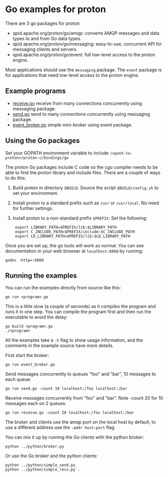 # Go examples for proton

There are 3 go packages for proton:

- qpid.apache.org/proton/go/amqp: converts AMQP messages and data types to and from Go data types.
- qpid.apache.org/proton/go/messaging: easy-to-use, concurrent API for messaging clients and servers.
- qpid.apache.org/proton/go/event: full low-level access to the proton engine.

Most applications should use the `messaging` package. The `event` package is for
applications that need low-level access to the proton engine.

## Example programs

- [receive.go](receive.go) receive from many connections concurrently using messaging package.
- [send.go](send.go) send to many connections concurrently using messaging package.
- [event_broker.go](event_broker.go) simple mini-broker using event package.

## Using the Go packages

Set your GOPATH environment variable to include `/<path-to-proton>/proton-c/bindings/go`

The proton Go packages include C code so the cgo compiler needs to be able to
find the proton library and include files.  There are a couple of ways to do this:

1. Build proton in directory `$BUILD`. Source the script `$BUILD/config.sh` to set your environment.

2. Install proton to a standard prefix such as `/usr` or `/usr/local`. No need for further settings.

3. Install proton to a non-standard prefix `$PREFIX`. Set the following:

        export LIBRARY_PATH=$PREFIX/lib:$LIBRARY_PATH
        export C_INCLUDE_PATH=$PREFIX/include:$C_INCLUDE_PATH
        export LD_LIBRARY_PATH=$PREFIX/lib:$LD_LIBRARY_PATH

Once you are set up, the go tools will work as normal. You can see documentation
in your web browser at `localhost:6060` by running:

    godoc -http=:6060

## Running the examples

You can run the examples directly from source like this:

    go run <program>.go

This is a little slow (a couple of seconds) as it compiles the program and runs it in one step.
You can compile the program first and then run the executable to avoid the delay:

    go build <program>.go
    ./<program>

All the examples take a `-h` flag to show usage information, and the comments in
the example source have more details.

First start the broker:

    go run event_broker.go

Send messages concurrently to queues "foo" and "bar", 10 messages to each queue:

    go run send.go -count 10 localhost:/foo localhost:/bar

Receive messages concurrently from "foo" and "bar". Note -count 20 for 10 messages each on 2 queues:

    go run receive.go -count 20 localhost:/foo localhost:/bar

The broker and clients use the amqp port on the local host by default, to use a
different address use the `-addr host:port` flag.

You can mix it up by running the Go clients with the python broker:

    python ../python/broker.py

Or use the Go broker and the python clients:

    python ../python/simple_send.py
    python ../python/simple_recv.py`.

